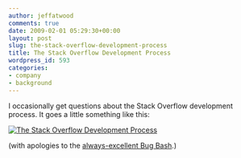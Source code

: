 ```yaml
---
author: jeffatwood
comments: true
date: 2009-02-01 05:29:30+00:00
layout: post
slug: the-stack-overflow-development-process
title: The Stack Overflow Development Process
wordpress_id: 593
categories:
- company
- background
---
```



I occasionally get questions about the Stack Overflow development process. It goes a little something like this:



[![The Stack Overflow Development Process](/blog/images/2009-02-01-the-stack-overflow-development-process/bug-bash-stackoverflow-development-process.png)](http://www.bugbash.net/comic/113.html)



(with apologies to the [always-excellent Bug Bash](http://www.bugbash.net/comic/113.html).)
